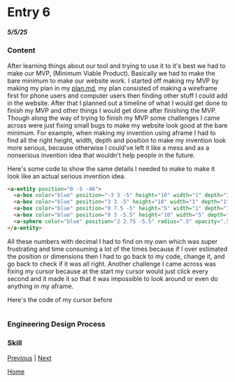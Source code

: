 # Entry 6
##### 5/5/25

### Content

After learning things about our tool and trying to use it to it's best we had to make our MVP, (Minimum Viable Product). Basically we had to make the bare minimum to make our website work. I started off making my MVP by making my plan in my [plan.md](../prep/plan.md), my plan consisted of making a wireframe first for phone users and computer users then finding other stuff I could add in the website. After that I planned out a timeline of what I would get done to finish my MVP and other things I would get done after finishing the MVP. Though along the way of trying to finish my MVP some challenges I came across were just fixing small bugs to make my website look good at the bare minimum. For example, when making my invention using aframe I had to find all the right height, width, depth and position to make my invention look more serious, because otherwise I could've left it like a mess and as a nonserious invention idea that wouldn't help people in the future.

Here's some code to show the same details I needed to make to make it look like an actual serious invention idea.
``` HTML
<a-entity position="0 -5 -46">
  <a-box color="blue" position="-3 3 -5" height="10" width="1" depth="1" opacity=".5"></a-box>
  <a-box color="blue" position="3 3 -5" height="10" width="1" depth="1" opacity=".5"></a-box>
  <a-box color="blue" position="0 7.5 -5" height="5" width="1" depth="1" opacity=".5" rotation="0 0 90"></a-box>
  <a-box color="blue" position="0 3 -5.5" height="10" width="5" depth=".00001" opacity=".5"></a-box>
  <a-sphere color="blue" position="2 2.75 -5.5" radius=".5" opacity=".5"> </a-sphere>
</a-entity>
```
All these numbers with decimal I had to find on my own which was super frustrating and time consuming a lot of the times because if I over estimated the position or dimensions then I had to go back to my code, change it, and go back to check if it was all right. Another challenge I came across was fixing my cursor because at the start my cursor would just click every second and it made it so that it was impossible to look around or even do anything in my aframe.

Here's the code of my cursor before
``` HTML

```
### Engineering Design Process



### Skill



[Previous](entry05.md) | [Next](entry07.md)

[Home](../README.md)
